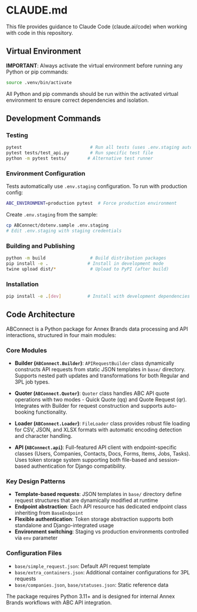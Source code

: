 # CLAUDE.md

This file provides guidance to Claude Code (claude.ai/code) when working with code in this repository.

## Virtual Environment

**IMPORTANT**: Always activate the virtual environment before running any Python or pip commands:
```bash
source .venv/bin/activate
```

All Python and pip commands should be run within the activated virtual environment to ensure correct dependencies and isolation.

## Development Commands

### Testing
```bash
pytest                          # Run all tests (uses .env.staging automatically)
pytest tests/test_api.py        # Run specific test file
python -m pytest tests/        # Alternative test runner
```

### Environment Configuration
Tests automatically use `.env.staging` configuration. To run with production config:
```bash
ABC_ENVIRONMENT=production pytest  # Force production environment
```

Create `.env.staging` from the sample:
```bash
cp ABConnect/dotenv.sample .env.staging
# Edit .env.staging with staging credentials
```

### Building and Publishing
```bash
python -m build                 # Build distribution packages
pip install -e .               # Install in development mode
twine upload dist/*             # Upload to PyPI (after build)
```

### Installation
```bash
pip install -e .[dev]          # Install with development dependencies
```

## Code Architecture

ABConnect is a Python package for Annex Brands data processing and API interactions, structured in four main modules:

### Core Modules
- **Builder (`ABConnect.Builder`)**: `APIRequestBuilder` class dynamically constructs API requests from static JSON templates in `base/` directory. Supports nested path updates and transformations for both Regular and 3PL job types.

- **Quoter (`ABConnect.Quoter`)**: `Quoter` class handles ABC API quote operations with two modes - Quick Quote (qq) and Quote Request (qr). Integrates with Builder for request construction and supports auto-booking functionality.

- **Loader (`ABConnect.Loader`)**: `FileLoader` class provides robust file loading for CSV, JSON, and XLSX formats with automatic encoding detection and character handling.

- **API (`ABConnect.api`)**: Full-featured API client with endpoint-specific classes (Users, Companies, Contacts, Docs, Forms, Items, Jobs, Tasks). Uses token storage system supporting both file-based and session-based authentication for Django compatibility.

### Key Design Patterns
- **Template-based requests**: JSON templates in `base/` directory define request structures that are dynamically modified at runtime
- **Endpoint abstraction**: Each API resource has dedicated endpoint class inheriting from `BaseEndpoint`
- **Flexible authentication**: Token storage abstraction supports both standalone and Django-integrated usage
- **Environment switching**: Staging vs production environments controlled via `env` parameter

### Configuration Files
- `base/simple_request.json`: Default API request template
- `base/extra_containers.json`: Additional container configurations for 3PL requests
- `base/companies.json`, `base/statuses.json`: Static reference data

The package requires Python 3.11+ and is designed for internal Annex Brands workflows with ABC API integration.